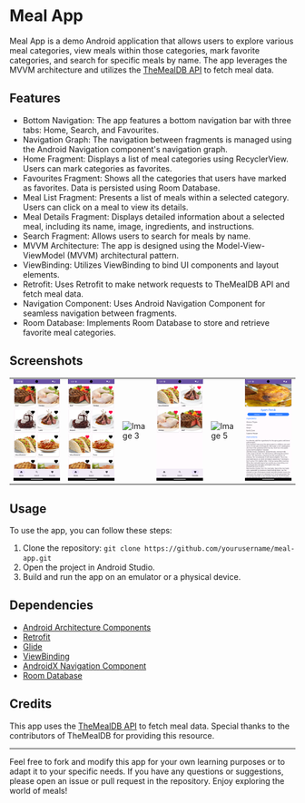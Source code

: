 <h1>Meal App</h1>

<p>Meal App is a demo Android application that allows users to explore various meal categories, view meals within those categories, mark favorite categories, and search for specific meals by name. The app leverages the MVVM architecture and utilizes the <a href="https://www.themealdb.com/api.php">TheMealDB API</a> to fetch meal data.</p>

<h2>Features</h2>
<ul>
    <li>Bottom Navigation: The app features a bottom navigation bar with three tabs: Home, Search, and Favourites.</li>
    <li>Navigation Graph: The navigation between fragments is managed using the Android Navigation component's navigation graph.</li>
    <li>Home Fragment: Displays a list of meal categories using RecyclerView. Users can mark categories as favorites.</li>
    <li>Favourites Fragment: Shows all the categories that users have marked as favorites. Data is persisted using Room Database.</li>
    <li>Meal List Fragment: Presents a list of meals within a selected category. Users can click on a meal to view its details.</li>
    <li>Meal Details Fragment: Displays detailed information about a selected meal, including its name, image, ingredients, and instructions.</li>
    <li>Search Fragment: Allows users to search for meals by name.</li>
    <li>MVVM Architecture: The app is designed using the Model-View-ViewModel (MVVM) architectural pattern.</li>
    <li>ViewBinding: Utilizes ViewBinding to bind UI components and layout elements.</li>
    <li>Retrofit: Uses Retrofit to make network requests to TheMealDB API and fetch meal data.</li>
    <li>Navigation Component: Uses Android Navigation Component for seamless navigation between fragments.</li>
    <li>Room Database: Implements Room Database to store and retrieve favorite meal categories.</li>
</ul>

<h2>Screenshots</h2>
<table>
  <tr>
    <td><img src="https://github.com/VimalPatel14/Meal-App/blob/master/app/sc1.png" alt="Image 1"></td>
    <td><img src="https://github.com/VimalPatel14/Meal-App/blob/master/app/sc2.png" alt="Image 2"></td>
    <td><img src="https://github.com/VimalPatel14/Meal-App/blob/master/app/sc3.png" alt="Image 3"></td>
    <td><img src="https://github.com/VimalPatel14/Meal-App/blob/master/app/sc4.png" alt="Image 4"></td>
    <td><img src="https://github.com/VimalPatel14/Meal-App/blob/master/app/sc5.png" alt="Image 5"></td>
    <td><img src="https://github.com/VimalPatel14/Meal-App/blob/master/app/sc6.png" alt="Image 6"></td>
  </tr>
</table>

<h2>Usage</h2>
<p>To use the app, you can follow these steps:</p>
<ol>
    <li>Clone the repository: <code>git clone https://github.com/yourusername/meal-app.git</code></li>
    <li>Open the project in Android Studio.</li>
    <li>Build and run the app on an emulator or a physical device.</li>
</ol>

<h2>Dependencies</h2>
<ul>
    <li><a href="https://developer.android.com/topic/libraries/architecture">Android Architecture Components</a></li>
    <li><a href="https://square.github.io/retrofit/">Retrofit</a></li>
    <li><a href="https://github.com/bumptech/glide">Glide</a></li>
    <li><a href="https://developer.android.com/topic/libraries/view-binding">ViewBinding</a></li>
    <li><a href="https://developer.android.com/guide/navigation">AndroidX Navigation Component</a></li>
    <li><a href="https://developer.android.com/topic/libraries/architecture/room">Room Database</a></li>
</ul>

<h2>Credits</h2>
<p>This app uses the <a href="https://www.themealdb.com/api.php">TheMealDB API</a> to fetch meal data. Special thanks to the contributors of TheMealDB for providing this resource.</p>

<hr>

<p>Feel free to fork and modify this app for your own learning purposes or to adapt it to your specific needs. If you have any questions or suggestions, please open an issue or pull request in the repository. Enjoy exploring the world of meals!</p>

</body>
</html>
